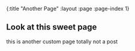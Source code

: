 {:title "Another Page"
 :layout :page
 :page-index 1}

## Look at this sweet page

this is another custom page
totally not a post